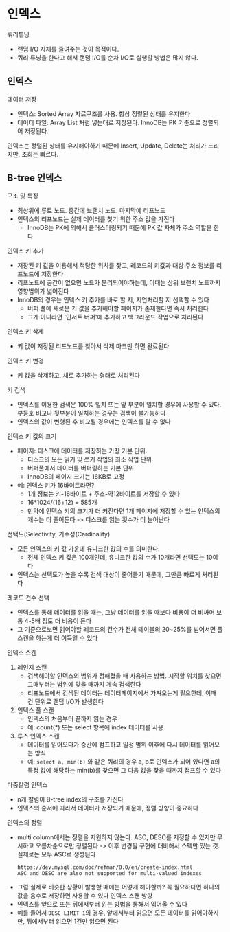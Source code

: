 # 인덱스
쿼리튜닝
- 랜덤 I/O 자체를 줄여주는 것이 목적이다. 
- 쿼리 튜닝을 한다고 해서 랜덤 I/O를 순차 I/O로 실행할 방법은 많지 않다.

## 인덱스
데이터 저장
- 인덱스: Sorted Array 자료구조를 사용. 항상 정렬된 상태를 유지한다
- 데이터 파일: Array List 처럼 넣는대로 저장된다. InnoDB는 PK 기준으로 정렬되어 저장된다. 

인덱스는 정렬된 상태를 유지해야하기 때문에 Insert, Update, Delete는 처리가 느리지만, 조회는 빠르다. 

## B-tree 인덱스
구조 및 특징
- 최상위에 루트 노드. 중간에 브랜치 노드. 마지막에 리프노드
- 인덱스의 리프노드는 실제 데이터를 찾기 위한 주소 값을 가진다
   - InnoDB는 PK에 의해서 클러스터링되기 때문에 PK 값 자체가 주소 역할을 한다

인덱스 키 추가
- 저장된 키 값을 이용해서 적당한 위치를 찾고, 레코드의 키값과 대상 주소 정보를 리프노드에 저장한다
- 리프노드에 공간이 없으면 노드가 분리되어야하는데, 이때는 상위 브랜치 노드까지 영향범위가 넓어진다
- InnoDB의 경우는 인덱스 키 추가를 바로 할 지, 지연처리할 지 선택할 수 있다
   - 버퍼 풀에 새로운 키 값을 추가해야할 페이지가 존재한다면 즉시 처리한다
   - 그게 아니라면 '인서트 버퍼'에 추가하고 백그라운드 작업으로 처리된다

인덱스 키 삭제
- 키 값이 저장된 리프노드를 찾아서 삭제 마크만 하면 완료된다

인덱스 키 변경
- 키 값을 삭제하고, 새로 추가하는 형태로 처리된다

키 검색
- 인덱스를 이용한 검색은 100% 일치 또는 앞 부분이 일치할 경우에 사용할 수 있다. 부등호 비교나 뒷부분이 일치하는 경우는 검색이 불가능하다
- 인덱스의 값이 변형된 후 비교될 경우에는 인덱스를 탈 수 없다

인덱스 키 값의 크기
- 페이지: 디스크에 데이터를 저장하는 가장 기본 단위.
   - 디스크의 모든 읽기 및 쓰기 작업의 최소 작업 단위
   - 버퍼풀에서 데이터를 버퍼링하는 기본 단위
   - InnoDB의 페이지 크기는 16KB로 고정
- 예: 인덱스 키가 16바이트라면?
   - 1개 정보는 키-16바이트 + 주소-약12바이트를 저장할 수 있다
   - 16*1024/(16+12) = 585개
   - 만약에 인덱스 키의 크기가 더 커진다면 1개 페이지에 저장할 수 있는 인덱스의 개수는 더 줄어든다 -> 디스크를 읽는 횟수가 더 늘어난다

선택도(Selectivity, 기수성(Cardinality)
- 모든 인덱스의 키 값 가운데 유니크한 값의 수를 의미한다. 
   - 전체 인덱스 키 값은 100개인데, 유니크한 값의 수가 10개라면 선택도는 10이다
- 인덱스는 선택도가 높을 수록 검색 대상이 줄어들기 때문에, 그만큼 빠르게 처리된다

레코드 건수 선택
- 인덱스를 통해 데이터를 읽을 때는, 그냥 데이터를 읽을 때보다 비용이 더 비싸며 보통 4-5배 정도 더 비용이 든다
- 그 기준으로보면 읽어야할 레코드의 건수가 전체 테이블의 20~25%를 넘어서면 풀스캔을 하는게 더 이득일 수 있다

인덱스 스캔
1. 레인지 스캔
   - 검색해야할 인덱스의 범위가 정해졌을 때 사용하는 방법. 시작할 위치를 찾으면 그때부터는 범위에 맞을 때까지 계속 검색한다
   - 리프노드에서 검색된 데이터는 데이터페이지에서 가져오는게 필요한데, 이때 건 단위로 랜덤 I/O가 발생한다
2. 인덱스 풀 스캔
   - 인덱스의 처음부터 끝까지 읽는 경우
   - 예: count(*) 또는 select 항목에 index 데이터를 사용
3. 루스 인덱스 스캔
   - 데이터를 읽어오다가 중간에 점프하고 일정 범위 이후에 다시 데이터를 읽어오는 방식
   - 예: `select a, min(b)` 와 같은 쿼리의 경우 a, b로 인덱스가 되어 있다면 a의 특정 값에 해당하는 min(b)를 찾으면 그 다음 값을 찾을 때까지 점프할 수 있다

다중칼럼 인덱스
- n개 칼럼이 B-tree index의 구조를 가진다
- 인덱스의 순서에 따라서 데이터가 저장되기 때문에, 정렬 방향이 중요하다

인덱스의 정렬
- multi column에서는 정렬을 지원하지 않는다. ASC, DESC를 지정할 수 있지만 무시하고 오름차순으로만 정렬된다 -> 이후 변경될 구현에 대비해서 스펙만 있는 것. 실제로는 모두 ASC로 생성된다
   ```
   https://dev.mysql.com/doc/refman/8.0/en/create-index.html
   ASC and DESC are also not supported for multi-valued indexes
   ```
- 그럼 실제로 비슷한 상황이 발생할 때에는 어떻게 해야할까? 꼭 필요하다면 하나의 값을 음수로 저장하면 사용할 수 있다
인덱스 스캔 방향
- 인덱스를 앞으로 또는 뒤에서부터 읽는 방법을 통해서 읽어올 수 있다
- 예를 들어서 `DESC LIMIT 1`의 경우, 앞에서부터 읽으면 모든 데이터를 읽어야하지만, 뒤에서부터 읽으면 1건만 읽으면 된다

